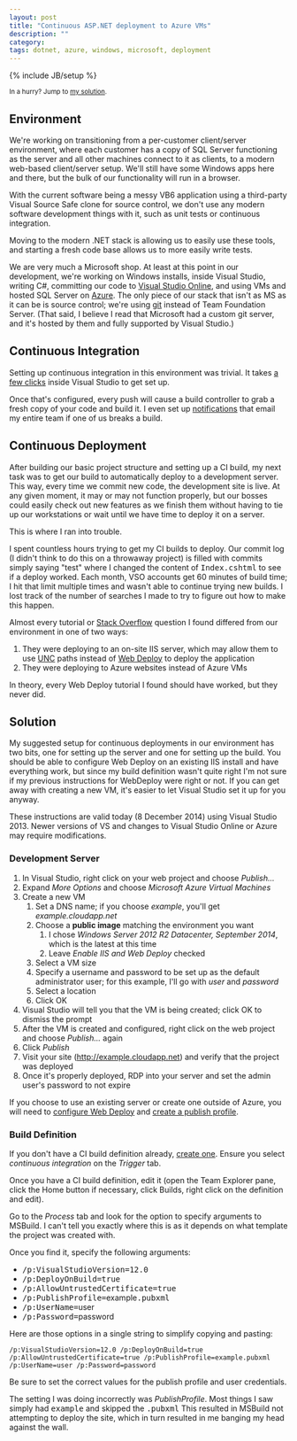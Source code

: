 ```yaml
---
layout: post
title: "Continuous ASP.NET deployment to Azure VMs"
description: ""
category: 
tags: dotnet, azure, windows, microsoft, deployment
---
```

{% include JB/setup %}

<small>In a hurry? Jump to <a href="#solution">my solution</a>.</small>

## Environment

We're working on transitioning from a per-customer client/server environment, 
where each customer has a copy of SQL Server functioning as the server and all 
other machines connect to it as clients, to a modern web-based client/server 
setup. We'll still have some Windows apps here and there, but the bulk of our 
functionality will run in a browser.

With the current software being a messy VB6 application using a third-party 
Visual Source Safe clone for source control, we don't use any modern software 
development things with it, such as unit tests or continuous integration.

Moving to the modern .NET stack is allowing us to easily use these tools, and 
starting a fresh code base allows us to more easily write tests.

We are very much a Microsoft shop. At least at this point in our development, 
we're working on Windows installs, inside Visual Studio, writing C#, committing 
our code to [Visual Studio Online](http://visualstudio.com), and using VMs and 
hosted SQL Server on [Azure](http://windowsazure.com). The only piece of our 
stack that isn't as MS as it can be is source control; we're using 
[git](http://www.visualstudio.com/en-us/get-started/share-your-code-in-git-vs.aspx) 
instead of Team Foundation Server. (That said, I believe I read that Microsoft 
had a custom git server, and it's hosted by them and fully supported by Visual 
Studio.)

## Continuous Integration

Setting up continuous integration in this environment was trivial. It takes 
[a few clicks](http://www.visualstudio.com/en-us/get-started/build-your-apps-vs.aspx) 
inside Visual Studio to get set up.

Once that's configured, every push will cause a build controller to grab a 
fresh copy of your code and build it. I even set up 
[notifications](http://msdn.microsoft.com/en-us/library/ms181725.aspx) that 
email my entire team if one of us breaks a build.

## Continuous Deployment

After building our basic project structure and setting up a CI build, my next 
task was to get our build to automatically deploy to a development server. This 
way, every time we commit new code, the development site is live. At any given 
moment, it may or may not function properly, but our bosses could easily check 
out new features as we finish them without having to tie up our workstations or 
wait until we have time to deploy it on a server.

This is where I ran into trouble.

I spent countless hours trying to get my CI builds to deploy. Our commit log (I 
didn't think to do this on a throwaway project) is filled with commits simply 
saying "test" where I changed the content of <kbd>Index.cshtml</kbd> to see if 
a deploy worked. Each month, VSO accounts get 60 minutes of build time; I hit 
that limit multiple times and wasn't able to continue trying new builds. I lost 
track of the number of searches I made to try to figure out how to make this 
happen.

Almost every tutorial or [Stack Overflow](http://stackoverflow.com) question I 
found differed from our environment in one of two ways:

1. They were deploying to an on-site IIS server, which may allow them to use [UNC](https://en.wikipedia.org/wiki/Path_(computing)#Uniform_Naming_Convention) paths instead of [Web Deploy](www.iis.net/downloads/microsoft/web-deploy) to deploy the application
2. They were deploying to Azure websites instead of Azure VMs

In theory, every Web Deploy tutorial I found should have worked, but they never 
did.

## Solution

My suggested setup for continuous deployments in our environment has two bits, 
one for setting up the server and one for setting up the build. You should be 
able to configure Web Deploy on an existing IIS install and have everything 
work, but since my build definition wasn't quite right I'm not sure if my 
previous instructions for WebDeploy were right or not. If you can get away with 
creating a new VM, it's easier to let Visual Studio set it up for you anyway.

These instructions are valid today (8 December 2014) using Visual Studio 2013. 
Newer versions of VS and changes to Visual Studio Online or Azure may require 
modifications.

### Development Server

1. In Visual Studio, right click on your web project and choose _Publish..._
2. Expand _More Options_ and choose _Microsoft Azure Virtual Machines_
3. Create a new VM
    1. Set a DNS name; if you choose _example_, you'll get _example.cloudapp.net_
    2. Choose a **public image** matching the environment you want
        1. I chose _Windows Server 2012 R2 Datacenter, September 2014_, which is the latest at this time
        2. Leave _Enable IIS and Web Deploy_ checked
    3. Select a VM size
    4. Specify a username and password to be set up as the default administrator user; for this example, I'll go with _user_ and _password_
    5. Select a location
    6. Click OK
4. Visual Studio will tell you that the VM is being created; click OK to dismiss the prompt
5. After the VM is created and configured, right click on the web project and choose _Publish..._ again
6. Click _Publish_
7. Visit your site (http://example.cloudapp.net) and verify that the project was deployed
8. Once it's properly deployed, RDP into your server and set the admin user's password to not expire

If you choose to use an existing server or create one outside of Azure, you 
will need to 
[configure Web Deploy](http://www.iis.net/learn/manage/remote-administration/configuring-remote-administration-and-feature-delegation-in-iis-7) 
and 
[create a publish profile](http://msdn.microsoft.com/en-us/library/dd465337(v=vs.110).aspx).

### Build Definition

If you don't have a CI build definition already, 
[create one](http://www.visualstudio.com/en-us/get-started/build-your-apps-vs.aspx). 
Ensure you select _continuous integration_ on the _Trigger_ tab.

Once you have a CI build definition, edit it (open the Team Explorer pane, 
click the Home button if necessary, click Builds, right click on the definition 
and edit).

Go to the _Process_ tab and look for the option to specify arguments to 
MSBuild. I can't tell you exactly where this is as it depends on what template 
the project was created with.

Once you find it, specify the following arguments:

+ <kbd>/p:VisualStudioVersion=12.0</kbd>
+ <kbd>/p:DeployOnBuild=true</kbd>
+ <kbd>/p:AllowUntrustedCertificate=true</kbd>
+ <kbd>/p:PublishProfile=</kbd>example<kbd>.pubxml</kbd>
+ <kbd>/p:UserName=</kbd>user
+ <kbd>/p:Password=</kbd>password

Here are those options in a single string to simplify copying and pasting:

    /p:VisualStudioVersion=12.0 /p:DeployOnBuild=true /p:AllowUntrustedCertificate=true /p:PublishProfile=example.pubxml /p:UserName=user /p:Password=password

Be sure to set the correct values for the publish profile and user credentials.

The setting I was doing incorrectly was _PublishProfile_. Most things I saw 
simply had <kbd>example</kbd> and skipped the <kbd>.pubxml</kbd> This resulted 
in MSBuild not attempting to deploy the site, which in turn resulted in me
banging my head against the wall.
